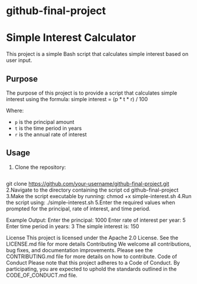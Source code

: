 # github-final-project

# Simple Interest Calculator

This project is a simple Bash script that calculates simple interest based on user input.

## Purpose
The purpose of this project is to provide a script that calculates simple interest using the formula:
simple interest = (p * t * r) / 100

Where:
- `p` is the principal amount
- `t` is the time period in years
- `r` is the annual rate of interest
## Usage

1. Clone the repository:
   ```bash
 git clone https://github.com/your-username/github-final-project.git
2.Navigate to the directory containing the script
cd github-final-project
3.Make the script executable by running:
chmod +x simple-interest.sh
4.Run the script using:
./simple-interest.sh
5.Enter the required values when prompted for the principal, rate of interest, and time period.

Example Output:
Enter the principal: 1000
Enter rate of interest per year: 5
Enter time period in years: 3
The simple interest is: 150

License
This project is licensed under the Apache 2.0 License. See the LICENSE.md file for more details
Contributing
We welcome all contributions, bug fixes, and documentation improvements. Please see the CONTRIBUTING.md file for more details on how to contribute.
Code of Conduct
Please note that this project adheres to a Code of Conduct. By participating, you are expected to uphold the standards outlined in the CODE_OF_CONDUCT.md file.



